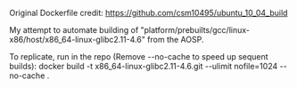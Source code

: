 Original Dockerfile credit: https://github.com/csm10495/ubuntu_10_04_build

My attempt to automate building of "platform/prebuilts/gcc/linux-x86/host/x86_64-linux-glibc2.11-4.6" from the AOSP.

To replicate, run in the repo (Remove --no-cache to speed up sequent builds):
docker build -t x86_64-linux-glibc2.11-4.6.git --ulimit nofile=1024 --no-cache .
